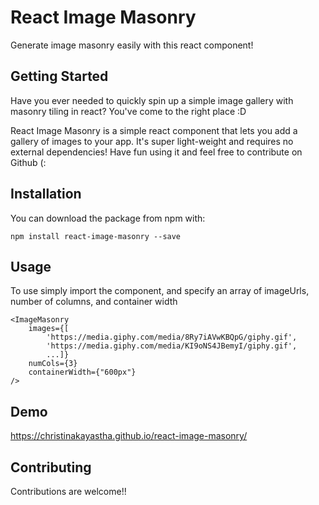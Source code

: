 # React Image Masonry

Generate image masonry easily with this react component!

## Getting Started

Have you ever needed to quickly spin up a simple image gallery with masonry tiling in react? You've come to the right place :D

React Image Masonry is a simple react component that lets you add a gallery of images to your app. It's super light-weight and requires no external dependencies! Have fun using it and feel free to contribute on Github (:

## Installation

You can download the package from npm with:

`npm install react-image-masonry --save`

## Usage

To use simply import the component, and specify an array of imageUrls, number of columns, and container width

```
<ImageMasonry
    images={[
        'https://media.giphy.com/media/8Ry7iAVwKBQpG/giphy.gif',
        'https://media.giphy.com/media/KI9oNS4JBemyI/giphy.gif',
        ...]}
    numCols={3}
    containerWidth={"600px"}
/>
```
                    
## Demo
https://christinakayastha.github.io/react-image-masonry/

## Contributing

Contributions are welcome!!
